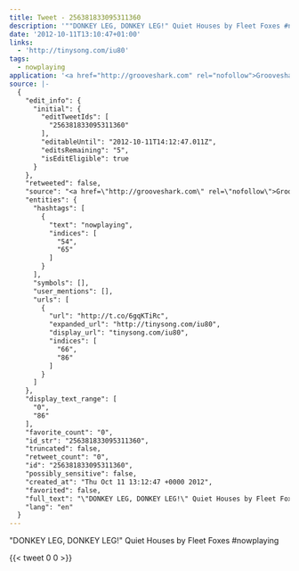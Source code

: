 ```yaml
---
title: Tweet - 256381833095311360
description: '""DONKEY LEG, DONKEY LEG!" Quiet Houses by Fleet Foxes #nowplaying "'
date: '2012-10-11T13:10:47+01:00'
links:
  - 'http://tinysong.com/iu80'
tags:
  - nowplaying
application: '<a href="http://grooveshark.com" rel="nofollow">Grooveshark.com</a>'
source: |-
  {
    "edit_info": {
      "initial": {
        "editTweetIds": [
          "256381833095311360"
        ],
        "editableUntil": "2012-10-11T14:12:47.011Z",
        "editsRemaining": "5",
        "isEditEligible": true
      }
    },
    "retweeted": false,
    "source": "<a href=\"http://grooveshark.com\" rel=\"nofollow\">Grooveshark.com</a>",
    "entities": {
      "hashtags": [
        {
          "text": "nowplaying",
          "indices": [
            "54",
            "65"
          ]
        }
      ],
      "symbols": [],
      "user_mentions": [],
      "urls": [
        {
          "url": "http://t.co/6gqKTiRc",
          "expanded_url": "http://tinysong.com/iu80",
          "display_url": "tinysong.com/iu80",
          "indices": [
            "66",
            "86"
          ]
        }
      ]
    },
    "display_text_range": [
      "0",
      "86"
    ],
    "favorite_count": "0",
    "id_str": "256381833095311360",
    "truncated": false,
    "retweet_count": "0",
    "id": "256381833095311360",
    "possibly_sensitive": false,
    "created_at": "Thu Oct 11 13:12:47 +0000 2012",
    "favorited": false,
    "full_text": "\"DONKEY LEG, DONKEY LEG!\" Quiet Houses by Fleet Foxes #nowplaying http://t.co/6gqKTiRc",
    "lang": "en"
  }
---
```

"DONKEY LEG, DONKEY LEG!" Quiet Houses by Fleet Foxes #nowplaying 
    
{{< tweet 0 0 >}}
    
